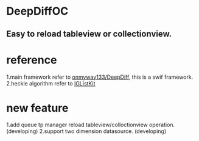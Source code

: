 # DeepDiffOC
## Easy to reload tableview or collectionview.

# reference
1.main framework refer to [onmyway133/DeepDiff](https://github.com/onmyway133/DeepDiff), this is a swif framework.   
2.heckle algorithm refer to [IGListKit](https://github.com/Instagram/IGListKit)

# new feature
1.add queue tp manager reload tableview/colloctionview operation. (developing)
2.support two dimension datasource. (developing)
